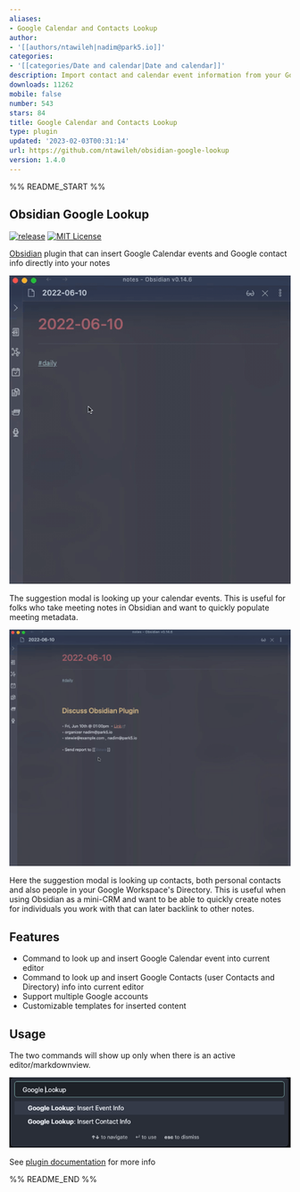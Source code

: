 ```yaml
---
aliases:
- Google Calendar and Contacts Lookup
author:
- '[[authors/ntawileh|nadim@park5.io]]'
categories:
- '[[categories/Date and calendar|Date and calendar]]'
description: Import contact and calendar event information from your Google account
downloads: 11262
mobile: false
number: 543
stars: 84
title: Google Calendar and Contacts Lookup
type: plugin
updated: '2023-02-03T00:31:14'
url: https://github.com/ntawileh/obsidian-google-lookup
version: 1.4.0
---
```


%% README_START %%

## Obsidian Google Lookup

[![release](https://img.shields.io/github/v/release/ntawileh/obsidian-google-lookup?display_name=tag&sort=semver)](https://github.com/ntawileh/obsidian-google-lookup)
[![MIT License](https://img.shields.io/github/license/ntawileh/obsidian-google-lookup)](LICENSE)

[Obsidian](https://obsidian.md) plugin that can insert Google Calendar events and Google contact info directly into your notes

![](https://raw.githubusercontent.com/ntawileh/obsidian-google-lookup/main/docs/images/event-insert.gif)

The suggestion modal is looking up your calendar events. This is useful for folks who take meeting notes in Obsidian and want to quickly populate meeting metadata.

![](https://raw.githubusercontent.com/ntawileh/obsidian-google-lookup/main/docs/images/contact-insert.gif)

Here the suggestion modal is looking up contacts, both personal contacts and also people in your Google Workspace's Directory. This is useful when using Obsidian as a mini-CRM and want to be able to quickly create notes for individuals you work with that can later backlink to other notes.

## Features

- Command to look up and insert Google Calendar event into current editor
- Command to look up and insert Google Contacts (user Contacts and Directory) info into current editor
- Support multiple Google accounts
- Customizable templates for inserted content

## Usage

The two commands will show up only when there is an active editor/markdownview.

![](https://raw.githubusercontent.com/ntawileh/obsidian-google-lookup/main/docs/images/commands.png)

See [plugin documentation](https://ntawileh.github.io/obsidian-google-lookup) for more info


%% README_END %%
